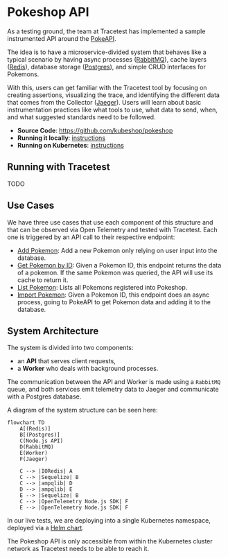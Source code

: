# Pokeshop API

As a testing ground, the team at Tracetest has implemented a sample instrumented API around the [PokeAPI](https://pokeapi.co/).

The idea is to have a microservice-divided system that behaves like a typical scenario by having async processes ([RabbitMQ](https://www.rabbitmq.com/)), cache layers ([Redis](https://redis.io/)), database storage ([Postgres](https://www.postgresql.org/)), and simple CRUD interfaces for Pokemons.

With this, users can get familiar with the Tracetest tool by focusing on creating assertions, visualizing the trace, and identifying the different data that comes from the Collector ([Jaeger](https://www.jaegertracing.io/)). Users will learn about basic instrumentation practices like what tools to use, what data to send, when, and what suggested standards need to be followed.

- **Source Code**: https://github.com/kubeshop/pokeshop
- **Running it locally**: [instructions](https://github.com/kubeshop/pokeshop/blob/master/docs/installing.md#run-it-locally)
- **Running on Kubernetes**: [instructions](https://github.com/kubeshop/pokeshop/blob/master/docs/installing.md#run-on-a-kubernetes-cluster)

## Running with Tracetest

TODO

## Use Cases

We have three use cases that use each component of this structure and that can be observed via Open Telemetry and tested with Tracetest. Each one is triggered by an API call to their respective endpoint:

- [Add Pokemon](./use-cases/add-pokemon.md): Add a new Pokemon only relying on user input into the database.
- [Get Pokemon by ID](./use-cases/get-pokemon-by-id.md): Given a Pokemon ID, this endpoint returns the data of a pokemon. If the same Pokemon was queried, the API will use its cache to return it.
- [List Pokemon](./use-cases/list-pokemon.md): Lists all Pokemons registered into Pokeshop.
- [Import Pokemon](./use-cases/import-pokemon.md): Given a Pokemon ID, this endpoint does an async process, going to PokeAPI to get Pokemon data and adding it to the database.

## System Architecture

The system is divided into two components: 
- an **API** that serves client requests, 
- a **Worker** who deals with background processes.

The communication between the API and Worker is made using a `RabbitMQ` queue, and both services emit telemetry data to Jaeger and communicate with a Postgres database.

A diagram of the system structure can be seen here:

```mermaid
flowchart TD
    A[(Redis)]
    B[(Postgres)]
    C(Node.js API)
    D(RabbitMQ)
    E(Worker)
    F(Jaeger)

    C --> |IORedis| A
    C --> |Sequelize| B
    C --> |ampqlib| D
    D --> |ampqlib| E
    E --> |Sequelize| B
    C --> |OpenTelemetry Node.js SDK| F
    E --> |OpenTelemetry Node.js SDK| F
```

In our live tests, we are deploying into a single Kubernetes namespace, deployed via a [Helm chart](https://github.com/kubeshop/pokeshop/blob/master/docs/installing.md#run-on-a-kubernetes-cluster).

The Pokeshop API is only accessible from within the Kubernetes cluster network as Tracetest needs to be able to reach it.
